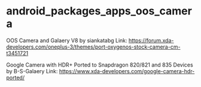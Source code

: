 # android_packages_apps_oos_camera
OOS Camera and Galaery V8 by siankatabg
Link: https://forum.xda-developers.com/oneplus-3/themes/port-oxygenos-stock-camera-cm-t3451721

Google Camera with HDR+ Ported to Snapdragon 820/821 and 835 Devices by B-S-Galaery
Link: https://www.xda-developers.com/google-camera-hdr-ported/


